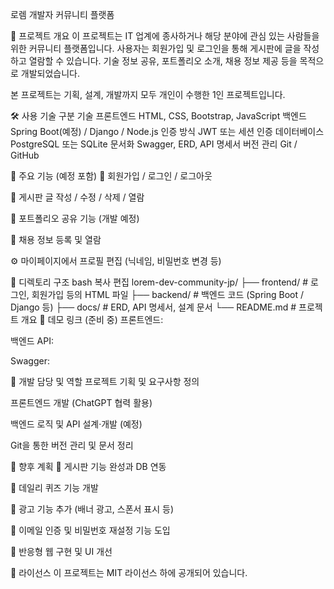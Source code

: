 로렘 개발자 커뮤니티 플랫폼

📌 프로젝트 개요
이 프로젝트는 IT 업계에 종사하거나 해당 분야에 관심 있는 사람들을 위한 커뮤니티 플랫폼입니다.
사용자는 회원가입 및 로그인을 통해 게시판에 글을 작성하고 열람할 수 있습니다.
기술 정보 공유, 포트폴리오 소개, 채용 정보 제공 등을 목적으로 개발되었습니다.

본 프로젝트는 기획, 설계, 개발까지 모두 개인이 수행한 1인 프로젝트입니다.

🛠 사용 기술
구분	기술
프론트엔드	HTML, CSS, Bootstrap, JavaScript
백엔드	Spring Boot(예정) / Django / Node.js
인증 방식	JWT 또는 세션 인증
데이터베이스	PostgreSQL 또는 SQLite
문서화	Swagger, ERD, API 명세서
버전 관리	Git / GitHub

🔧 주요 기능 (예정 포함)
🔐 회원가입 / 로그인 / 로그아웃

📝 게시판 글 작성 / 수정 / 삭제 / 열람

📂 포트폴리오 공유 기능 (개발 예정)

💼 채용 정보 등록 및 열람

⚙️ 마이페이지에서 프로필 편집 (닉네임, 비밀번호 변경 등)

📁 디렉토리 구조
bash
복사
편집
lorem-dev-community-jp/
├── frontend/    # 로그인, 회원가입 등의 HTML 파일
├── backend/     # 백엔드 코드 (Spring Boot / Django 등)
├── docs/        # ERD, API 명세서, 설계 문서
└── README.md    # 프로젝트 개요
🚀 데모 링크 (준비 중)
프론트엔드:

백엔드 API:

Swagger:

👤 개발 담당 및 역할
프로젝트 기획 및 요구사항 정의

프론트엔드 개발 (ChatGPT 협력 활용)

백엔드 로직 및 API 설계·개발 (예정)

Git을 통한 버전 관리 및 문서 정리

📣 향후 계획
📝 게시판 기능 완성과 DB 연동

📅 데일리 퀴즈 기능 개발

📢 광고 기능 추가 (배너 광고, 스폰서 표시 등)

📧 이메일 인증 및 비밀번호 재설정 기능 도입

📱 반응형 웹 구현 및 UI 개선

📄 라이선스
이 프로젝트는 MIT 라이선스 하에 공개되어 있습니다.
